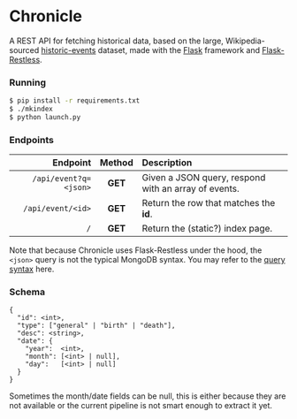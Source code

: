 # Chronicle

A REST API for fetching historical data, based on the
large, Wikipedia-sourced [historic-events] dataset,
made with the [Flask] framework and [Flask-Restless].

### Running

```sh
$ pip install -r requirements.txt
$ ./mkindex
$ python launch.py
```

### Endpoints

| Endpoint               | Method | Description |
|-----------------------:|:------:|:------------|
| `/api/event?q=<json>`  |**GET** | Given a JSON query, respond with an array of events. |
| `/api/event/<id>`      |**GET** | Return the row that matches the **id**. |
| `/`                    |**GET** | Return the (static?) index page. |

Note that because Chronicle uses Flask-Restless under the
hood, the `<json>` query is not the typical MongoDB syntax.
You may refer to the [query syntax] here.

### Schema

    {
      "id": <int>,
      "type": ["general" | "birth" | "death"],
      "desc": <string>,
      "date": {
        "year":  <int>,
        "month": [<int> | null],
        "day":   [<int> | null]
      }
    }

Sometimes the month/date fields can be null, this is
either because they are not available or the current
pipeline is not smart enough to extract it yet.

[historic-events]: https://github.com/tuvalie/historic_events
[Flask]: https://flask.pocoo.org
[Flask-Restless]: flask-restless.readthedocs.org/en/latest/
[query syntax]: http://flask-restless.readthedocs.org/en/latest/searchformat.html
